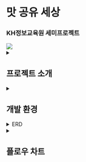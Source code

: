 # 맛 공유 세상
<h3>KH정보교육원 세미프로젝트</h3>
<img src="https://github.com/user-attachments/assets/3d304d24-0dde-42c5-ab06-98b16e106b14">


<details>
  <summary><h2>프로젝트 소개</h2></summary>
  <div>
    <ul>
      의식주 중 식에 해당되는 요식업 분야는 시대가 지남에 따라 다양하게 발전해 왔습니다. <br>
      맛있는 것이 넘쳐나는 현대 사회 맛 없는 것을 먹는것은 “인생의 낭비”라고 할 수 있겠습니다.<br>
      2024년 검색의 시대에 보다 편하고 보다 맛있는 맛집을 찾을수 있도록 도와주려 합니다.<br>
    </ul>
  </div>
</details>
<details>
  <summary><h2>개발 환경</h2></summary>
  <ul>
    <li>운영체제 : Window 10</li>
    <li>사용언어 : 
      <ul>Front-end : JSTL, JQuery, Bootstrap<br>
            DB : JDBC, MyBatis<br>
            JSON/XML : Jackson, Gson, xParDocument
      </ul>
    </li>
    <li>DB : OracleDB</li>
    <li>WAS : Tomcat 9</li>
    <li>Collaboration : 
      <ul>
        소스관리 : GitHub, Github Desktop<br>
        이슈관리 : Google Drive/Docs
      </ul>
    </li>
  </ul>
</details>

<details>
  <summary>ERD</summary>
  <img src="https://github.com/user-attachments/assets/907c5d6e-b76b-4a05-8fdb-89a6d5865578">
  <div>상세 :  https://www.erdcloud.com/d/w62yzgcXH2CLQ3GmP</div>
</details>
<details>
  <summary><h2>플로우 차트</h2></summary>
  <img src="https://github.com/user-attachments/assets/42782055-8c79-4f54-9a0d-7d503e8786d0">
  <div>상세 : https://www.figma.com/board/e1EYMNgmazvdS2oIRStXWb/Untitled?node-id=0-1&t=0JLkHgV3GB4me59j-1</div>
</details>

